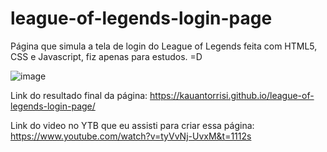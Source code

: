 # league-of-legends-login-page
Página que simula a tela de login do League of Legends feita com HTML5, CSS e Javascript, fiz apenas para estudos. =D

![image](https://user-images.githubusercontent.com/97469200/189974178-93e4c70a-cb9f-4913-83ac-72b6d126e7bf.png)

Link do resultado final da página: https://kauantorrisi.github.io/league-of-legends-login-page/

Link do video no YTB que eu assisti para criar essa página: https://www.youtube.com/watch?v=tyVvNj-UvxM&t=1112s
